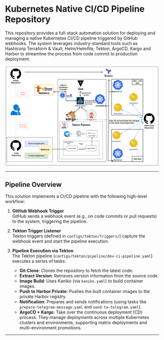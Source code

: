 # Kubernetes Native CI/CD Pipeline Repository

This repository provides a full-stack automation solution for deploying and managing a native Kubernetes CI/CD pipeline triggered by GitHub webhooks. The system leverages industry-standard tools such as Hashicorp Terraform & Vault, Helm/Helmfile, Tekton, ArgoCD, Kargo and Harbor to streamline the process from code commit to production deployment.

![Topology](GitOps.png)

---

## Pipeline Overview

This solution implements a CI/CD pipeline with the following high-level workflow:

1. **GitHub Webhook Trigger**  
   GitHub sends a webhook event (e.g., on code commits or pull requests) to the system, triggering the pipeline.

2. **Tekton Trigger Listener**  
   Tekton triggers (defined in `configs/tekton/triggers/`) capture the webhook event and start the pipeline execution.

3. **Pipeline Execution via Tekton**  
   The Tekton pipeline (`configs/tekton/pipeline/dev-ci-pipeline.yaml`) executes a series of tasks:
   - **Git Clone**: Clones the repository to fetch the latest code.
   - **Extract Version**: Retrieves version information from the source code.
   - **Image Build**: Uses Kaniko (via `kaniko.yaml`) to build container images.
   - **Push to Harbor Private**: Pushes the built container images to the private Harbor registry.
   - **Notification**: Prepares and sends notifications (using tasks like `prepare-telegram-message.yaml` and `send-to-telegram.yaml`).
   - **ArgoCD + Kargo**: Take over the continuous deployment (CD) process. They manage deployments across multiple Kubernetes clusters and environments, supporting matrix deployments and multi-environment promotions.
---

